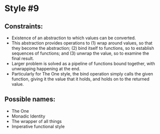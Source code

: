# Style #9

## Constraints:

* Existence of an abstraction to which values can be converted.
* This abstraction provides operations to (1) wrap around values, so that they become the abstraction; (2) bind itself to functions, so to establish sequences of functions; and (3) unwrap the value, so to examine the final result.
* Larger problem is solved as a pipeline of functions bound together, with unwrapping happening at the end.
* Particularly for The One style, the bind operation simply calls the given function, giving it the value that it holds, and holds on to the returned value.

## Possible names:

* The One
* Monadic Identity
* The wrapper of all things
* Imperative functional style
